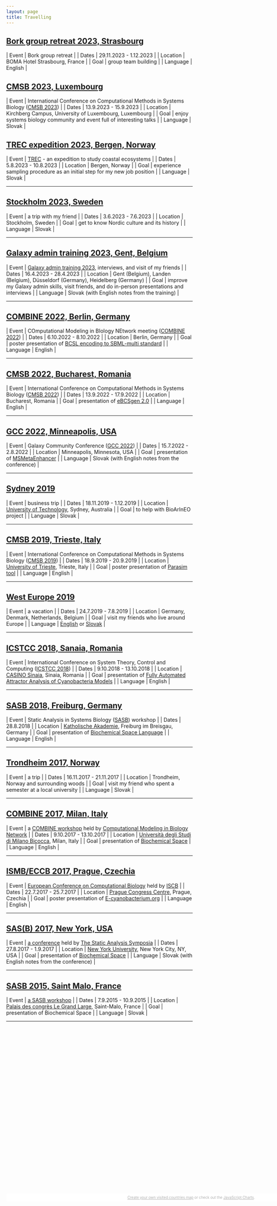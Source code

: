 ```yaml
---
layout: page
title: Travelling
---
```


## <a href="/travelling/strasbourg-france-2023">Bork group retreat 2023, Strasbourg</a>

| Event | Bork group retreat                                                                                                      |
| Dates | 29.11.2023 - 1.12.2023                                                                                                  |
| Location | BOMA Hotel Strasbourg, France                                                                                        |
| Goal | group team building                                                                                                      |
| Language | English |

## <a href="/travelling/luxembourg-2023">CMSB 2023, Luxembourg</a>

| Event | International Conference on Computational Methods in Systems Biology ([CMSB 2023](https://cmsb2023.uni.lu/))            |
| Dates | 13.9.2023 - 15.9.2023                                                                                                   |
| Location | Kirchberg Campus, University of Luxembourg, Luxembourg                                                               |
| Goal | enjoy systems biology community and event full of interesting talks                                                      |
| Language | Slovak |

## <a href="/travelling/bergen-norway-2023">TREC expedition 2023, Bergen, Norway</a>

| Event | [TREC](https://www.embl.org/about/info/trec/) - an expedition to study coastal ecosystems                               |
| Dates | 5.8.2023 - 10.8.2023                                                                                                    |
| Location | Bergen, Norway                                                                                                       |
| Goal | experience sampling procedure as an initial step for my new job position                                                 |
| Language | Slovak |

---

## <a href="/travelling/stockholm-sweden-2023">Stockholm 2023, Sweden</a>

| Event | a trip with my friend                                                                                                    |
| Dates | 3.6.2023 - 7.6.2023                                                                                                      |
| Location | Stockholm, Sweden                                                                                                     |
| Goal | get to know Nordic culture and its history                                                                                |
| Language | Slovak |

---

## <a href="/travelling/belgium-germany-2023">Galaxy admin training 2023, Gent, Belgium</a>

| Event | [Galaxy admin training 2023](https://galaxyproject.org/events/2023-admin-training/), interviews, and visit of my friends |
| Dates | 16.4.2023 - 28.4.2023                                                                                                    |
| Location | Gent (Belgium), Landen (Belgium), Düsseldorf (Germany), Heidelberg (Germany)                                          |
| Goal | improve my Galaxy admin skills, visit friends, and do in-person presentations and interviews                              |
| Language | Slovak (with English notes from the training) |

---

## <a href="/travelling/berlin-germany-2022">COMBINE 2022, Berlin, Germany</a>

| Event | COmputational Modeling in BIology NEtwork meeting ([COMBINE 2022](https://co.mbine.org/author/combine-2022/))            |
| Dates | 6.10.2022 - 8.10.2022                                                                                                    |
| Location | Berlin, Germany                                                                                                       |
| Goal | poster presentation of [BCSL encoding to SBML-multi standard](/files/posters/combine2022.pdf)                             |
| Language | English |

---

## <a href="/travelling/bucharest-romania-2022">CMSB 2022, Bucharest, Romania</a>

| Event | International Conference on Computational Methods in Systems Biology ([CMSB 2022](https://fmi.unibuc.ro/en/cmsb-2022/))  |
| Dates | 13.9.2022 - 17.9.2022                                                                                                    |
| Location | Bucharest, Romania                                                                                                    |
| Goal | presentation of [eBCSgen 2.0](/files/presentations/cmsb2022.pdf)                                                          |
| Language | English |

---

## <a href="/travelling/minneapolis-usa-2022">GCC 2022, Minneapolis, USA</a>

| Event | Galaxy Community Conference ([GCC 2022](https://galaxyproject.org/events/gcc2022/))                                      |
| Dates | 15.7.2022 - 2.8.2022                                                                                                     |
| Location | Minneapolis, Minnesota, USA                                                                                           |
| Goal | presentation of [MSMetaEnhancer](/files/presentations/gcc2022.pdf)                                                        |
| Language | Slovak (with English notes from the conference) |

---

## <a href="/travelling/sydney-australia-2019">Sydney 2019</a>

| Event | business trip                                                                                                            |
| Dates | 18.11.2019 - 1.12.2019                                                                                                   |
| Location | [University of Technology](https://www.uts.edu.au/), Sydney, Australia                                                |
| Goal | to help with BioArInEO project                                                                                            |
| Language | Slovak |

---

## <a href="/travelling/trieste-italy-2019">CMSB 2019, Trieste, Italy</a>

| Event | International Conference on Computational Methods in Systems Biology ([CMSB 2019](https://cmsb2019.units.it/))           |
| Dates | 18.9.2019 - 20.9.2019                                                                                                    |
| Location | [University of Trieste](https://www.units.it/en), Trieste, Italy                                                      |
| Goal | poster presentation of [Parasim tool](/files/posters/cmsb2019.pdf)                                                        |
| Language | English |

---

## <a href="/travelling/west-europe-en-2019">West Europe 2019</a>

| Event | a vacation                                                                                                               |
| Dates | 24.7.2019 - 7.8.2019                                                                                                     |
| Location | Germany, Denmark, Netherlands, Belgium                                                                                |
| Goal | visit my friends who live around Europe                                                                                   |
| Language | <a href="/travelling/west-europe-en-2019">English</a> or <a href="/travelling/west-europe-sk-2019">Slovak</a>  |

---

## <a href="/travelling/sanaia-romania-2018">ICSTCC 2018, Sanaia, Romania</a>

| Event | International Conference on System Theory, Control and Computing ([ICSTCC 2018](http://www.icstcc.ugal.ro/2018/))        |
| Dates | 9.10.2018 - 13.10.2018                                                                                                   |
| Location | [CASINO Sinaia](http://www.casino-sinaia.ro/ro/), Sinaia, Romania                                                     |
| Goal | presentation of [Fully Automated Attractor Analysis of Cyanobacteria Models](/files/presentations/icstcc2018.pdf)         |
| Language | English |

---

## <a href="/travelling/freiburg-germany-2018">SASB 2018, Freiburg, Germany</a>

| Event | Static Analysis in Systems Biology ([SASB](https://www.mcss.uni-konstanz.de/sasb-2018/)) workshop                        |
| Dates | 28.8.2018                                                                                                                |
| Location | [Katholische Akademie](https://www.katholische-akademie-freiburg.de/), Freiburg im Breisgau, Germany                  |
| Goal | presentation of [Biochemical Space Language](/files/presentations/sasb2018.pdf)                                           |
| Language | English |

---

## <a href="/travelling/trondheim-norway-2017">Trondheim 2017, Norway</a>

| Event | a trip                                                                                                                   |
| Dates | 16.11.2017 - 21.11.2017                                                                                                  |
| Location | Trondheim, Norway and surrounding woods                                                                               |
| Goal | visit my friend who spent a semester at a local university                                                                |
| Language | Slovak |

---

## <a href="/travelling/milan-italy-2017">COMBINE 2017, Milan, Italy</a>

| Event | a [COMBINE workshop](http://co.mbine.org/events/COMBINE_2017) held by [Computational Modeling in Biology Network](http://co.mbine.org/)  |
| Dates | 9.10.2017 - 13.10.2017                                                                                                   |
| Location | [Università degli Studi di Milano Bicocca](http://www.unimib.it/go/102/Home/English), Milan, Italy                    |
| Goal | presentation of [Biochemical Space](/files/presentations/combine2017.pdf)                                                 |
| Language | English |

---

## <a href="/travelling/prague-czechia-2017">ISMB/ECCB 2017, Prague, Czechia</a>

| Event | [European Conference on Computational Biology](https://www.iscb.org/ismbeccb2017) held by [ISCB](https://www.iscb.org/index.php) |
| Dates | 22.7.2017 - 25.7.2017                                                                                                    |
| Location | [Prague Congress Centre](https://www.kcp.cz/en/homepage), Prague, Czechia                                             |
| Goal | poster presentation of [E-cyanobacterium.org](/files/posters/icsb2017.pdf)                                                |
| Language | English |

---

## <a href="/travelling/new-york-usa-2017">SAS(B) 2017, New York, USA</a>

| Event | [a conference](http://www.cs.cmu.edu/~sasb2017/) held by [The Static Analysis Symposia](http://staticanalysis.org/index.html) |
| Dates | 27.8.2017 - 1.9.2017                                                                                                     |
| Location | [New York University](https://www.nyu.edu/), New York City, NY, USA                                                   |
| Goal | presentation of [Biochemical Space](/files/presentations/sasb2017.pdf)                                                    |
| Language | Slovak (with English notes from the conference) |

---

## <a href="/travelling/saint-malo-france-2015">SASB 2015, Saint Malo, France</a>

| Event | [a SASB workshop](https://www.lri.fr/sasb2015/)                                                                          |
| Dates | 7.9.2015 - 10.9.2015                                                                                                     |
| Location | [Palais des congrès Le Grand Large](http://www.pgl-congres.com/), Saint-Malo, France                                  |
| Goal | presentation of Biochemical Space                                                                                         |
| Language | Slovak |

---

<script src="https://www.amcharts.com/lib/3/ammap.js" type="text/javascript"></script>
<script src="https://www.amcharts.com/lib/3/maps/js/worldHigh.js" type="text/javascript"></script>
<script src="https://www.amcharts.com/lib/3/themes/dark.js" type="text/javascript"></script>
<div id="mapdiv" style="width: 1000px; height: 450px;"></div>
<div style="width: 1000px; font-size: 70%; padding: 5px 0; text-align: center; background-color: #fff; margin-top: 1px; color: #b0b0b0;"><a href="https://www.amcharts.com/visited_countries/" style="color: #b0b0b0;">Create your own visited countries map</a> or check out the <a href="https://www.amcharts.com/" style="color: #b0b0b0;">JavaScript Charts</a>.</div>
<script type="text/javascript">
    var map = AmCharts.makeChart("mapdiv",{
    type: "map",
    theme: "dark",
    projection: "mercator",
    panEventsEnabled : true,
    backgroundColor : "#fff",
    backgroundAlpha : 1,
    zoomControl: {
    zoomControlEnabled : true
    },
    dataProvider : {
    map : "worldHigh",
    getAreasFromMap : true,
    areas :
    [
    {
        "id": "AT",
        "showAsSelected": true
    },
    {
        "id": "GR",
        "showAsSelected": true
    },
    {
        "id": "PL",
        "showAsSelected": true
    },
    {
        "id": "ES",
        "showAsSelected": true
    },
    {
        "id": "CZ",
        "showAsSelected": true
    },
    {
        "id": "FR",
        "showAsSelected": true
    },
    {
        "id": "DE",
        "showAsSelected": true
    },
    {
        "id": "IT",
        "showAsSelected": true
    },
    {
        "id": "NO",
        "showAsSelected": true
    },
    {
        "id": "RO",
        "showAsSelected": true
    },
    {
        "id": "SK",
        "showAsSelected": true
    },
    {
        "id": "US",
        "showAsSelected": true
    },
    {
        "id": "BE",
        "showAsSelected": true
    },
    {
        "id": "DK",
        "showAsSelected": true
    },
    {
        "id": "NL",
        "showAsSelected": true
    },
    {
        "id": "AU",
        "showAsSelected": true
    },
    {
        "id": "SE",
        "showAsSelected": true
    }
    ]
    },
    areasSettings : {
    autoZoom : true,
    color : "#b0b0b0",
    colorSolid : "#a03232",
    selectedColor : "#a03232",
    outlineColor : "#666666",
    rollOverColor : "#B4B4B7",
    rollOverOutlineColor : "#000000"
    }
    });
</script>
